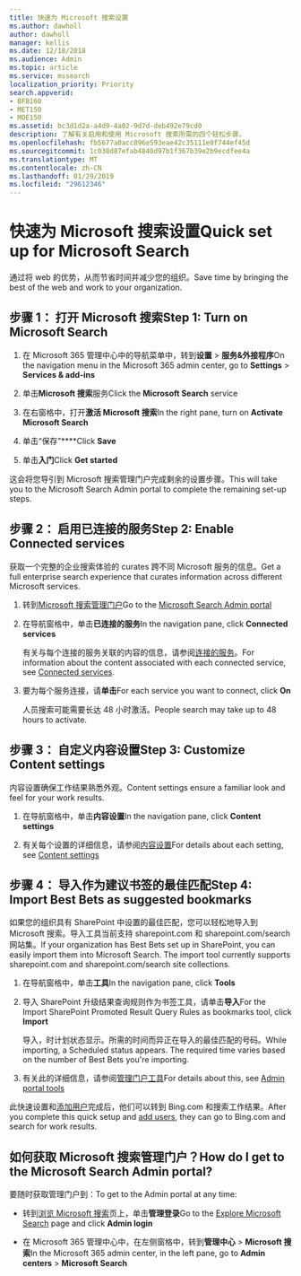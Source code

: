 ```yaml
---
title: 快速为 Microsoft 搜索设置
ms.author: dawholl
author: dawholl
manager: kellis
ms.date: 12/18/2018
ms.audience: Admin
ms.topic: article
ms.service: mssearch
localization_priority: Priority
search.appverid:
- BFB160
- MET150
- MOE150
ms.assetid: bc3d1d2a-a4d9-4a02-9d7d-deb492e79cd0
description: 了解有关启用和使用 Microsoft 搜索所需的四个轻松步骤。
ms.openlocfilehash: fb5677a0acc896e593eae42c35111e0f744ef45d
ms.sourcegitcommit: 1c038d87efab4840d97b1f367b39e2b9ecdfee4a
ms.translationtype: MT
ms.contentlocale: zh-CN
ms.lasthandoff: 01/29/2019
ms.locfileid: "29612346"
---
```

# <a name="quick-set-up-for-microsoft-search"></a><span data-ttu-id="4d608-103">快速为 Microsoft 搜索设置</span><span class="sxs-lookup"><span data-stu-id="4d608-103">Quick set up for Microsoft Search</span></span>

<span data-ttu-id="4d608-104">通过将 web 的优势，从而节省时间并减少您的组织。</span><span class="sxs-lookup"><span data-stu-id="4d608-104">Save time by bringing the best of the web and work to your organization.</span></span>
  
## <a name="step-1-turn-on-microsoft-search"></a><span data-ttu-id="4d608-105">步骤 1： 打开 Microsoft 搜索</span><span class="sxs-lookup"><span data-stu-id="4d608-105">Step 1: Turn on Microsoft Search</span></span>

1. <span data-ttu-id="4d608-106">在 Microsoft 365 管理中心中的导航菜单中，转到**设置** \> **服务&amp;外接程序**</span><span class="sxs-lookup"><span data-stu-id="4d608-106">On the navigation menu in the Microsoft 365 admin center, go to **Settings** \> **Services &amp; add-ins**</span></span>
    
2. <span data-ttu-id="4d608-107">单击**Microsoft 搜索**服务</span><span class="sxs-lookup"><span data-stu-id="4d608-107">Click the **Microsoft Search** service</span></span> 
    
3. <span data-ttu-id="4d608-108">在右窗格中，打开**激活 Microsoft 搜索**</span><span class="sxs-lookup"><span data-stu-id="4d608-108">In the right pane, turn on **Activate Microsoft Search**</span></span>
    
4. <span data-ttu-id="4d608-109">单击“保存”\*\*\*\*</span><span class="sxs-lookup"><span data-stu-id="4d608-109">Click **Save**</span></span>
    
5. <span data-ttu-id="4d608-110">单击**入门**</span><span class="sxs-lookup"><span data-stu-id="4d608-110">Click **Get started**</span></span>
  
<span data-ttu-id="4d608-111">这会将您导引到 Microsoft 搜索管理门户完成剩余的设置步骤。</span><span class="sxs-lookup"><span data-stu-id="4d608-111">This will take you to the Microsoft Search Admin portal to complete the remaining set-up steps.</span></span>
    
## <a name="step-2-enable-connected-services"></a><span data-ttu-id="4d608-112">步骤 2： 启用已连接的服务</span><span class="sxs-lookup"><span data-stu-id="4d608-112">Step 2: Enable Connected services</span></span>

<span data-ttu-id="4d608-113">获取一个完整的企业搜索体验的 curates 跨不同 Microsoft 服务的信息。</span><span class="sxs-lookup"><span data-stu-id="4d608-113">Get a full enterprise search experience that curates information across different Microsoft services.</span></span>
  
1. <span data-ttu-id="4d608-114">转到[Microsoft 搜索管理门户](https://www.bingforbusiness.com/admin)</span><span class="sxs-lookup"><span data-stu-id="4d608-114">Go to the [Microsoft Search Admin portal](https://www.bingforbusiness.com/admin)</span></span>
    
2. <span data-ttu-id="4d608-115">在导航窗格中，单击**已连接的服务**</span><span class="sxs-lookup"><span data-stu-id="4d608-115">In the navigation pane, click **Connected services**</span></span>
    
    <span data-ttu-id="4d608-116">有关与每个连接的服务关联的内容的信息，请参阅[连接的服务](connected-services.md)。</span><span class="sxs-lookup"><span data-stu-id="4d608-116">For information about the content associated with each connected service, see [Connected services](connected-services.md).</span></span>
    
3. <span data-ttu-id="4d608-117">要为每个服务连接，请**单击**</span><span class="sxs-lookup"><span data-stu-id="4d608-117">For each service you want to connect, click **On**</span></span>
    
    <span data-ttu-id="4d608-118">人员搜索可能需要长达 48 小时激活。</span><span class="sxs-lookup"><span data-stu-id="4d608-118">People search may take up to 48 hours to activate.</span></span>
    
## <a name="step-3-customize-content-settings"></a><span data-ttu-id="4d608-119">步骤 3： 自定义内容设置</span><span class="sxs-lookup"><span data-stu-id="4d608-119">Step 3: Customize Content settings</span></span>

<span data-ttu-id="4d608-120">内容设置确保工作结果熟悉外观。</span><span class="sxs-lookup"><span data-stu-id="4d608-120">Content settings ensure a familiar look and feel for your work results.</span></span> 
  
1. <span data-ttu-id="4d608-121">在导航窗格中，单击**内容设置**</span><span class="sxs-lookup"><span data-stu-id="4d608-121">In the navigation pane, click **Content settings**</span></span>
    
2. <span data-ttu-id="4d608-122">有关每个设置的详细信息，请参阅[内容设置](content-settings.md)</span><span class="sxs-lookup"><span data-stu-id="4d608-122">For details about each setting, see [Content settings](content-settings.md)</span></span>
    
## <a name="step-4-import-best-bets-as-suggested-bookmarks"></a><span data-ttu-id="4d608-123">步骤 4： 导入作为建议书签的最佳匹配</span><span class="sxs-lookup"><span data-stu-id="4d608-123">Step 4: Import Best Bets as suggested bookmarks</span></span>

<span data-ttu-id="4d608-p101">如果您的组织具有 SharePoint 中设置的最佳匹配，您可以轻松地导入到 Microsoft 搜索。导入工具当前支持 sharepoint.com 和 sharepoint.com/search 网站集。</span><span class="sxs-lookup"><span data-stu-id="4d608-p101">If your organization has Best Bets set up in SharePoint, you can easily import them into Microsoft Search. The import tool currently supports sharepoint.com and sharepoint.com/search site collections.</span></span> 
  
1. <span data-ttu-id="4d608-126">在导航窗格中，单击**工具**</span><span class="sxs-lookup"><span data-stu-id="4d608-126">In the navigation pane, click **Tools**</span></span>
    
2. <span data-ttu-id="4d608-127">导入 SharePoint 升级结果查询规则作为书签工具，请单击**导入**</span><span class="sxs-lookup"><span data-stu-id="4d608-127">For the Import SharePoint Promoted Result Query Rules as bookmarks tool, click **Import**</span></span>
    
    <span data-ttu-id="4d608-p102">导入，时计划状态显示。所需的时间而异正在导入的最佳匹配的号码。</span><span class="sxs-lookup"><span data-stu-id="4d608-p102">While importing, a Scheduled status appears. The required time varies based on the number of Best Bets you're importing.</span></span>
    
3. <span data-ttu-id="4d608-130">有关此的详细信息，请参阅[管理门户工具](admin-portal-tools.md)</span><span class="sxs-lookup"><span data-stu-id="4d608-130">For details about this, see [Admin portal tools](admin-portal-tools.md)</span></span>
    
<span data-ttu-id="4d608-131">此快速设置和[添加用户](add-users.md)完成后，他们可以转到 Bing.com 和搜索工作结果。</span><span class="sxs-lookup"><span data-stu-id="4d608-131">After you complete this quick setup and [add users](add-users.md), they can go to Bing.com and search for work results.</span></span> 
  
## <a name="how-do-i-get-to-the-microsoft-search-admin-portal"></a><span data-ttu-id="4d608-132">如何获取 Microsoft 搜索管理门户？</span><span class="sxs-lookup"><span data-stu-id="4d608-132">How do I get to the Microsoft Search Admin portal?</span></span>

<span data-ttu-id="4d608-133">要随时获取管理门户到：</span><span class="sxs-lookup"><span data-stu-id="4d608-133">To get to the Admin portal at any time:</span></span>
  
- <span data-ttu-id="4d608-134">转到[浏览 Microsoft 搜索](https://www.bing.com/business/explore)页上，单击**管理登录**</span><span class="sxs-lookup"><span data-stu-id="4d608-134">Go to the [Explore Microsoft Search](https://www.bing.com/business/explore) page and click **Admin login**</span></span>
    
- <span data-ttu-id="4d608-135">在 Microsoft 365 管理中心中，在左侧窗格中，转到**管理中心** \> **Microsoft 搜索**</span><span class="sxs-lookup"><span data-stu-id="4d608-135">In the Microsoft 365 admin center, in the left pane, go to **Admin centers** \> **Microsoft Search**</span></span>

  

